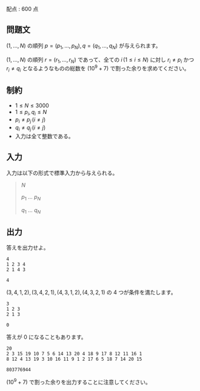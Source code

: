 配点 : $600$ 点

## 問題文

$(1, \dots, N)$ の順列 $p = (p_1, \dots, p_N), q = (q_1, \dots, q_N)$ が与えられます。

$(1, \dots, N)$ の順列 $r = (r_1, \dots, r_N)$ であって、全ての $i \, (1 \leq i \leq N)$ に対し $r_i \neq p_i$ かつ $r_i \neq q_i$ となるようなものの総数を $(10^9 + 7)$ で割った余りを求めてください。

## 制約

- $1 \leq N \leq 3000$
- $1 \leq p_i, q_i \leq N$
- $p_i \neq p_j \, (i \neq j)$
- $q_i \neq q_j \, (i \neq j)$
- 入力は全て整数である。

## 入力

入力は以下の形式で標準入力から与えられる。

> $N$
> 
> $p_1$ $\ldots$ $p_N$
> 
> $q_1$ $\ldots$ $q_N$

## 出力

答えを出力せよ。

```input1
4
1 2 3 4
2 1 4 3
```

```output1
4
```

$(3, 4, 1, 2), (3, 4, 2, 1), (4, 3, 1, 2), (4, 3, 2, 1)$ の $4$ つが条件を満たします。

```input2
3
1 2 3
2 1 3
```

```output2
0
```

答えが $0$ になることもあります。

```input3
20
2 3 15 19 10 7 5 6 14 13 20 4 18 9 17 8 12 11 16 1
8 12 4 13 19 3 10 16 11 9 1 2 17 6 5 18 7 14 20 15
```

```output3
803776944
```

$(10^9 + 7)$ で割った余りを出力することに注意してください。